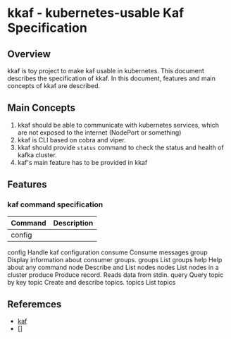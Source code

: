 # kkaf - kubernetes-usable Kaf Specification

## Overview

kkaf is toy project to make kaf usable in kubernetes. This document describes the specification of kkaf.
In this document, features and main concepts of kkaf are described.

## Main Concepts

1. kkaf should be able to communicate with kubernetes services, which are not exposed to the internet (NodePort or something)
2. kkaf is CLI based on cobra and viper.
3. kkaf should provide `status` command to check the status and health of kafka cluster.
4. kaf's main feature has to be provided in kkaf

## Features

### kaf command specification

| Command | Description | 
|--------|-------------|
| config |             |

config      Handle kaf configuration
consume     Consume messages
group       Display information about consumer groups.
groups      List groups
help        Help about any command
node        Describe and List nodes
nodes       List nodes in a cluster
produce     Produce record. Reads data from stdin.
query       Query topic by key
topic       Create and describe topics.
topics      List topics


## Referemces

- [kaf](https://github.com/birdayz/kaf)
- []
